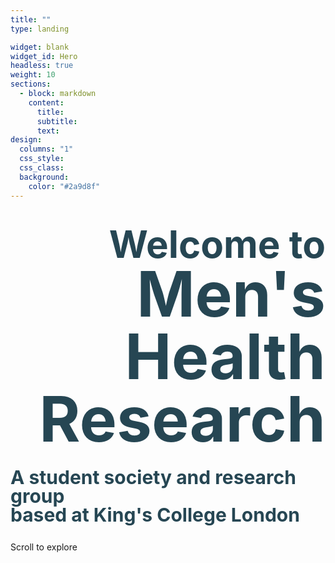 ```yaml
---
title: ""
type: landing

widget: blank
widget_id: Hero
headless: true
weight: 10
sections:
  - block: markdown
    content:
      title: 
      subtitle: 
      text: 
design:
  columns: "1"
  css_style:
  css_class:
  background:
    color: "#2a9d8f"
---
```

<h1 class="heading">
  <p style="text-align:right; line-height:1">
    <span style="color:#264653;font-weight:700;font-size:60px">
      Welcome to
    </span>
    <br>
    <span style="color:#264653; font-weight:700; font-size:100px">
      Men's Health Research
    </span>
    <br>
  </p>
  <p style="text-align:left; line-height:1">
    <span style="color:#264653;font-weight:700;font-size:30px">
      A student society and research group 
      <br>
      based at King's College London
    </span>
  </p>
</h1>

<!-- Scroll arrow at bottom -->
<div class="container">
  <span id="scroll-title">
    Scroll to explore
  </span>
  <div class="chevron"></div>
  <div class="chevron"></div>
  <div class="chevron"></div>
</div>
